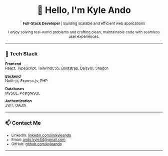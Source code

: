 <h1 align="center">👋 Hello, I'm Kyle Ando</h1>

<p align="center"><sub><strong>Full-Stack Developer</strong> | Building scalable and efficient web applications</sub></p>

<p align="center"><small>
I enjoy solving real-world problems and crafting clean, maintainable code with seamless user experiences.
</small></p>

---

<h3>🚀 Tech Stack</h3>

<small>

**Frontend**  
React, TypeScript, TailwindCSS, Bootstrap, DaisyUI, Shadcn

**Backend**  
Node.js, Express.js, PHP

**Databases**  
MySQL, PostgreSQL

**Authentication**  
JWT, OAuth

</small>

---

<h3>📫 Contact Me</h3>

<small>

- LinkedIn: [linkedin.com/in/kyleando](https://www.linkedin.com/in/kyle-ando-942947289/)  
- Email: [ando.kyle44@gmail.com](mailto:ando.kyle44@gmail.com)  
- GitHub: [github.com/kyleando](https://github.com/kyleando)

</small>

---
